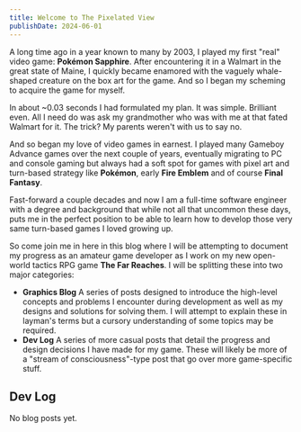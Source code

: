 ```yaml
---
title: Welcome to The Pixelated View
publishDate: 2024-06-01
---
```


A long time ago in a year known to many by 2003, I played my first "real" video game: **Pokémon Sapphire**. After encountering it in a Walmart in the great state of Maine, I quickly became enamored with the vaguely whale-shaped creature on the box art for the game. And so I began my scheming to acquire the game for myself.

In about ~0.03 seconds I had formulated my plan. It was simple. Brilliant even. All I need do was ask my grandmother who was with me at that fated Walmart for it. The trick? My parents weren't with us to say no.

And so began my love of video games in earnest. I played many Gameboy Advance games over the next couple of years, eventually migrating to PC and console gaming but always had a soft spot for games with pixel art and turn-based strategy like **Pokémon**, early **Fire Emblem** and of course **Final Fantasy**.

Fast-forward a couple decades and now I am a full-time software engineer with a degree and background that while not all that uncommon these days, puts me in the perfect position to be able to learn how to develop those very same turn-based games I loved growing up.

So come join me in here in this blog where I will be attempting to document my progress as an amateur game developer as I work on my new open-world tactics RPG game **The Far Reaches**. I will be splitting these into two major categories:
- **Graphics Blog** A series of posts designed to introduce the high-level concepts and problems I encounter during development as well as my designs and solutions for solving them. I will attempt to explain these in layman's terms but a cursory understanding of some topics may be required.
- **Dev Log** A series of more casual posts that detail the progress and design decisions I have made for my game. These will likely be more of a "stream of consciousness"-type post that go over more game-specific stuff.

## Dev Log
No blog posts yet.


